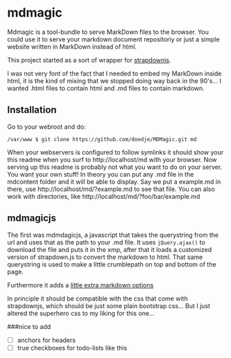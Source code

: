 mdmagic
=======
Mdmagic is a tool-bundle to serve MarkDown files to the browser. You could use it to serve your markdown document repositoriy or just a simple website written in MarkDown instead of html.

This project started as a sort of wrapper for [strapdownjs](http://strapdownjs.com/).

I was not very font of the fact that I needed to embed my MarkDown inside html, it is the kind of mixing that we stopped doing way back in the 90's... I wanted .html files to contain html and .md files to contain markdown.

Installation
------------
Go to your webroot and do:
```
/var/www $ git clone https://github.com/doedje/MDMagic.git md
```
When your webservers is configured to follow symlinks it should show your this readme when you surf to http://localhost/md with your browser. Now serving up this readme is probably not what you want to do on your server. You want your own stuff!
In theory you can put any .md file in the mdcontent folder and it will be able to display. Say we put a example.md in there, use http://localhost/md/?example.md to see that file. You can also work with directories, like http://localhost/md/?foo/bar/example.md


mdmagicjs
---------
The first was mdmdagicjs, a javascript that takes the querystring from the url and uses that as the path to your .md file. It uses `jQuery.ajax()` to download the file and puts it in the xmp, after that it loads a customized version of strapdown.js to convert the markdown to html. That same querystring is used to make a little crumblepath on top and bottom of the page.



Furthermore it adds a [little extra markdown options](?markdown.md)

In principle it should be compatible with the css that come with strapdownjs, which should be just some plain bootstrap css... But I just altered the superhero css to my liking for this one...

###nice to add

- [ ] anchors for headers
- [ ] true checkboxes for todo-lists like this
